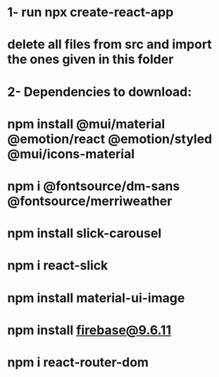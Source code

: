# 1- run npx create-react-app <name of the app>

# delete all files from src and import the ones given in this folder

# 2- Dependencies to download:

# npm install @mui/material @emotion/react @emotion/styled @mui/icons-material

# npm i @fontsource/dm-sans @fontsource/merriweather

# npm install slick-carousel

# npm i react-slick

# npm install material-ui-image

# npm install firebase@9.6.11

# npm i react-router-dom
